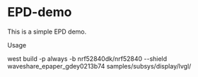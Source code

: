 # EPD-demo
This is a simple EPD demo.

Usage

west build -p always -b nrf52840dk/nrf52840 --shield waveshare_epaper_gdey0213b74 samples/subsys/display/lvgl/
